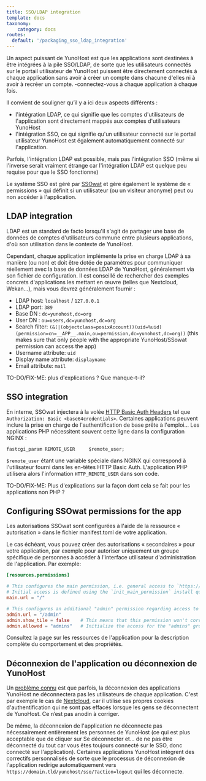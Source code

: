 ```yaml
---
title: SSO/LDAP integration
template: docs
taxonomy:
    category: docs
routes:
  default: '/packaging_sso_ldap_integration'
---
```


Un aspect puissant de YunoHost est que les applications sont destinées à être intégrées à la pile SSO/LDAP, de sorte que les utilisateurs connectés sur le portail utilisateur de YunoHost puissent être directement connectés à chaque application sans avoir à créer un compte dans chacune d'elles ni à avoir à recréer un compte. -connectez-vous à chaque application à chaque fois.

Il convient de souligner qu’il y a ici deux aspects différents :

- l'intégration LDAP, ce qui signifie que les comptes d'utilisateurs de l'application sont directement mappés aux comptes d'utilisateurs YunoHost
- l'intégration SSO, ce qui signifie qu'un utilisateur connecté sur le portail utilisateur YunoHost est également automatiquement connecté sur l'application.

Parfois, l'intégration LDAP est possible, mais pas l'intégration SSO (même si l'inverse serait vraiment étrange car l'intégration LDAP est quelque peu requise pour que le SSO fonctionne)


Le système SSO est géré par [SSOwat](https://github.com/YunoHost/ssowat) et gère également le système de « permissions » qui définit si un utilisateur (ou un visiteur anonyme) peut ou non accéder à l'application.

## LDAP integration

LDAP est un standard de facto lorsqu'il s'agit de partager une base de données de comptes d'utilisateurs commune entre plusieurs applications, d'où son utilisation dans le contexte de YunoHost.

Cependant, chaque application implémente la prise en charge LDAP à sa manière (ou non) et doit être dotée de paramètres pour communiquer réellement avec la base de données LDAP de YunoHost, généralement via son fichier de configuration. Il est conseillé de rechercher des exemples concrets d'applications les mettant en œuvre (telles que Nextcloud, Wekan...), mais vous devrez généralement fournir :


- LDAP host: `localhost` / `127.0.0.1`
- LDAP port: `389`
- Base DN : `dc=yunohost,dc=org`
- User DN : `ou=users,dc=yunohost,dc=org`
- Search filter: `(&(|(objectclass=posixAccount))(uid=%uid)(permission=cn=__APP__.main,ou=permission,dc=yunohost,dc=org))` (this makes sure that only people with the appropriate YunoHost/SSowat permission can access the app)
- Username attribute: `uid`
- Display name attribute: `displayname`
- Email attribute: `mail`

TO-DO/FIX-ME: plus d'explications ? Que manque-t-il?

## SSO integration

En interne, SSOwat injectera à la volée [HTTP Basic Auth Headers](https://en.wikipedia.org/wiki/Basic_access_authentication) tel que `Authorization: Basic <base64credentials>`. 
Certaines applications peuvent inclure la prise en charge de l'authentification de base prête à l'emploi... Les applications PHP nécessitent souvent cette ligne dans la configuration NGINX :

```
fastcgi_param REMOTE_USER     $remote_user;
```

`$remote_user` étant une variable spéciale dans NGINX qui correspond à l'utilisateur fourni dans les en-têtes HTTP Basic Auth.
L'application PHP utilisera alors l'information `HTTP_REMOTE_USER` dans son code.

TO-DO/FIX-ME: Plus d'explications sur la façon dont cela se fait pour les applications non PHP ?

## Configuring SSOwat permissions for the app

Les autorisations SSOwat sont configurées à l'aide de la ressource « autorisation » dans le fichier manifest.toml de votre application.

Le cas échéant, vous pouvez créer des autorisations « secondaires » pour votre application, par exemple pour autoriser uniquement un groupe spécifique de personnes à accéder à l'interface utilisateur d'administration de l'application. Par exemple:

```toml
[resources.permissions]

# This configures the main permission, i.e. general access to `https://domain.tld/$app/`
# Initial access is defined using the `init_main_permission` install question.
main.url = "/"

# This configures an additional "admin" permission regarding access to `https://domain.tld/$app/admin`
admin.url = "/admin"
admin.show_tile = false    # This means that this permission won't correspond to a tile in YunoHost's user portal
admin.allowed = "admins"   # Initialize the access for the "admins" group ... You can also use an install question called `init_admin_permission` to let the server admin choose this.
```

Consultez la page sur les ressources de l'application pour la description complète du comportement et des propriétés.

## Déconnexion de l'application ou déconnexion de YunoHost

Un [problème connu](https://github.com/YunoHost/issues/issues/501) est que parfois, la déconnexion des applications YunoHost ne déconnectera pas les utilisateurs de chaque application. C'est par exemple le cas de [Nextcloud](https://github.com/YunoHost-Apps/nextcloud_ynh/issues/19), car il utilise ses propres cookies d'authentification qui ne sont pas effacés lorsque les gens se déconnectent de YunoHost. Ce n’est pas anodin à corriger.

De même, la déconnexion de l'application ne déconnecte pas nécessairement entièrement les personnes de YunoHost (ce qui est plus acceptable que de cliquer sur Se déconnecter et... de ne pas être déconnecté du tout car vous êtes toujours connecté sur le SSO, donc connecté sur l'application). Certaines applications YunoHost intègrent des correctifs personnalisés de sorte que le processus de déconnexion de l'application redirige automatiquement vers `https://domain.tld/yunohost/sso/?action=logout` qui les déconnecte.
